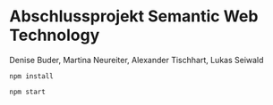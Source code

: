 # Abschlussprojekt Semantic Web Technology

Denise Buder, Martina Neureiter, Alexander Tischhart, Lukas Seiwald

```npm install```

```npm start```
